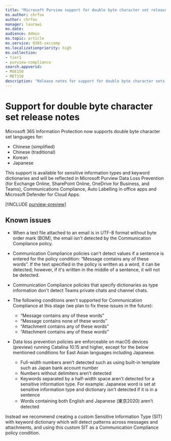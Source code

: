 ```yaml
---
title: "Microsoft Purview support for double byte character set release notes"
ms.author: chrfox
author: chrfox
manager: laurawi
ms.date: 
audience: Admin
ms.topic: article
ms.service: O365-seccomp
ms.localizationpriority: high
ms.collection: 
- tier1
- purview-compliance
search.appverid: 
- MOE150
- MET150
description: "Release notes for support for double byte character sets."
---
```


# Support for double byte character set release notes

 Microsoft 365 Information Protection now supports double byte character set languages for:

- Chinese (simplified)
- Chinese (traditional)
- Korean
- Japanese

This support is available for sensitive information types and keyword dictionaries and will be reflected in Microsoft Purview Data Loss Prevention (for Exchange Online, SharePoint Online, OneDrive for Business, and Teams), Communications Compliance, Auto Labelling in office apps and Microsoft Defender for Cloud Apps.

[!INCLUDE [purview-preview](../includes/purview-preview.md)]

## Known issues

- When a text file attached to an email is in UTF-8 format without byte order mark (BOM), the email isn't detected by the Communication Compliance policy.

- Communication Compliance policies can't detect values if a sentence is entered for the policy condition: “Message contains any of these words”. If the text specified in the policy is written as a word, it can be detected; however, if it's written in the middle of a sentence, it will not be detected.

- Communication Compliance policies that specify dictionaries as type information don't detect Teams private chats and channel chats.

- The following conditions aren't supported for Communication Compliance at this stage (we plan to fix these issues in the future): 
  - “Message contains any of these words”
  - “Message contains none of these words”
  - “Attachment contains any of these words”
  - “Attachment contains any of these words”

- Data loss prevention policies are enforceable on macOS devices (preview) running Catalina 10.15 and higher, except for the below mentioned conditions for East 
  Asian languages including Japanese.
  - Full-width numbers aren’t detected such as using built-in template such as Japan bank account number
  - Numbers without delimiters aren’t detected
  - Keywords separated by a half-width space aren’t detected for a sensitive information type. For example: Japanese word is set at sensitive information type and
    dictionary isn't detected if it is in a sentence
  - Words containing both English and Japanese (東京2020) aren’t detected

Instead we recommend creating a custom Sensitive Information Type (SIT) with keyword dictionary which will detect patterns across messages and attachments, and using this custom SIT as a Communication Compliance policy condition.
